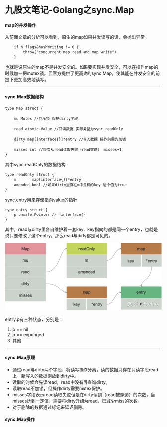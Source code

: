 # 九股文笔记-Golang之sync.Map

#### map的并发操作

从前面文章的分析可以看到，原生的map如果并发读写的话，会抛出异常。

```
	if h.flags&hashWriting != 0 {
		throw("concurrent map read and map write")
	}
```

也就是说原生的map不是并发安全的。如果要实现并发安全，可以在操作map的时候加一把mutex锁。但官方提供了更高效的sync.Map，使其能在并发安全的前提下更加高效地读写。

---

#### sync.Map数据结构

```
type Map struct {

	mu Mutex //互斥锁 保护dirty字段

	read atomic.Value //只读数据 实际类型为sync.readOnly

	dirty map[interface{}]*entry //写入数据 操作前需先加锁
 
	misses int //每次从read读取失败（read穿透） misses+1
}
```

其中sync.readOnly的数据结构

```
type readOnly struct {
	m       map[interface{}]*entry
	amended bool //如果dirty里存在m中没有的key 这个值为true
}
```

sync.entry用来存储指向value的指针

```
type entry struct {
	p unsafe.Pointer // *interface{}
}
```

其中，read与dirty里各自维护着一套key，key指向的都是同一个entry，也就是说只要修改了这个entry，那么read与dirty都是可见的。

![f61a2a3233069db6cf8faf3dc54c3a8b.png](image/f61a2a3233069db6cf8faf3dc54c3a8b.png)

entry.p有三种状态，分别是：

1. p == nil
2. p == expunged
3. 其他

---

#### sync.Map原理

* 通过read与dirty两个字段，将读写操作分离，读的数据只存在只读字段read上，新写入的数据则放到dirty中。
* 读取的时候会先读read，read中没有再查询dirty。
* 读取read不加锁，但操作dirty需要mutex保护。
* misses字段表示read读取失败但是在dirty读到（read被穿透）的次数，当misses达到一定值，需要将dirty升级为read，已减少miss的次数。
* 对于删除的数据通过标记来延迟删除。

#### sync.Map操作

